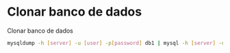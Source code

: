 # Clonar banco de dados

Clonar banco de dados


```bash
mysqldump -h [server] -u [user] -p[password] db1 | mysql -h [server] -u [user] -p[password] db2
```
